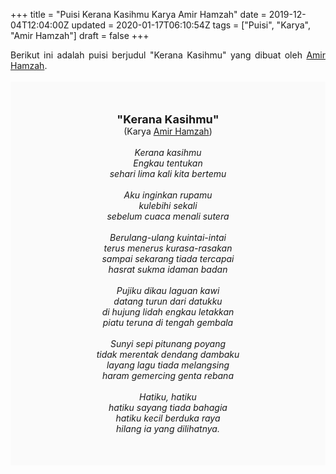+++
title = "Puisi Kerana Kasihmu Karya Amir Hamzah"
date = 2019-12-04T12:04:00Z
updated = 2020-01-17T06:10:54Z
tags = ["Puisi", "Karya", "Amir Hamzah"]
draft = false
+++

<div dir="ltr" style="text-align: left;" trbidi="on"><div style="text-align: justify;">Berikut ini adalah puisi berjudul "Kerana Kasihmu" yang dibuat oleh <a href="https://ensiklopedia.kemdikbud.go.id/sastra/artikel/Amir_Hamzah" target="_blank">Amir Hamzah</a>. </div><br /><div style="background: #FAFAFA; font-size: 14px; height: auto; margin: 0 auto; padding: 50px; text-align: center; width: auto;"><span style="font-size: 18px;"><b>"Kerana Kasihmu"</b></span><br />(Karya <a href="https://www.sekata.web.id/tags/amir-hamzah" target="_blank">Amir Hamzah</a>) <br /><br /><i>Kerana kasihmu<br />Engkau tentukan<br />sehari lima kali kita bertemu<br /><br />Aku inginkan rupamu<br />kulebihi sekali<br />sebelum cuaca menali sutera<br /><br />Berulang-ulang kuintai-intai<br />terus menerus kurasa-rasakan<br />sampai sekarang tiada tercapai<br />hasrat sukma idaman badan<br /><br />Pujiku dikau laguan kawi<br />datang turun dari datukku<br />di hujung lidah engkau letakkan<br />piatu teruna di tengah gembala<br /><br />Sunyi sepi pitunang poyang<br />tidak merentak dendang dambaku<br />layang lagu tiada melangsing<br />haram gemercing genta rebana<br /><br />Hatiku, hatiku<br />hatiku sayang tiada bahagia<br />hatiku kecil berduka raya<br />hilang ia yang dilihatnya.</i> </div></div>
